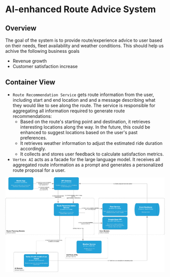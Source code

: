 
# AI-enhanced Route Advice System
## Overview
The goal of the system is to provide route/experience advice to user based on their needs, fleet availability and weather conditions.
This should help us achive the following business goals
* Revenue growth 
* Customer satisfaction increase

## Container View

* `Route Recommendation Service` gets route information from the user, including start and end location and and a message describing what they would like to see along the route.
The service is responsible for aggregating all information required to generate route recommendations:
  * Based on the route's starting point and destination, it retrieves interesting locations along the way. In the future, this could be enhanced to suggest locations based on the user's past preferences.
  * It retrieves weather information to adjust the estimated ride duration accordingly.
  * It collects and stores user feedback to calculate satisfaction metrics.
* `Vertex AI` acts as a facade for the large language model. It receives all aggregated route information as a prompt and 
generates a personalized route proposal for a user.

![Diagram](Scooter_Bike%20Route%20Recommendation.drawio.png)
